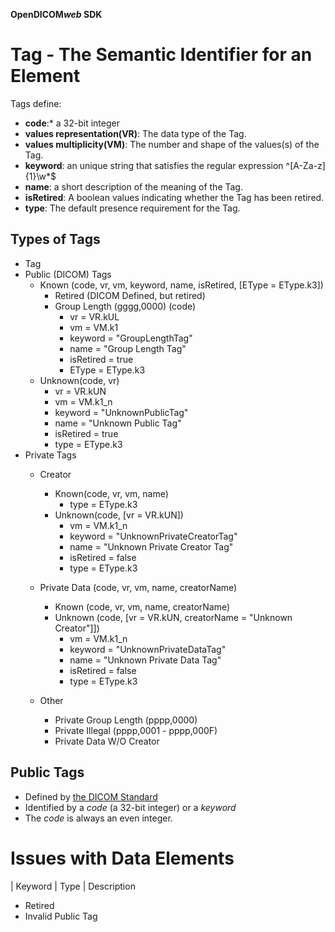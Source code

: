 **OpenDICOM<em>web</em> SDK**
# Tag - The Semantic Identifier for an Element

Tags define:

- **code**:* a 32-bit integer
- **values representation(VR)**: The data type of the Tag.
- **values multiplicity(VM)**: The number and shape of the values(s) of the Tag.
- **keyword**: an unique string that satisfies the regular expression ^\[A-Za-z\]{1}\w*$
- **name**: a short description of the meaning of the Tag.
- **isRetired**: A boolean values indicating whether the Tag has been retired.
- **type**: The default presence requirement for the Tag.

## Types of Tags

- Tag
- Public (DICOM) Tags
    - Known (code, vr, vm, keyword, name, isRetired, [EType = EType.k3])
        - Retired (DICOM Defined, but retired)
        - Group Length (gggg,0000) (code)
            - vr = VR.kUL
            - vm = VM.k1
            - keyword = "GroupLengthTag"
            - name = "Group Length Tag"
            - isRetired = true
            - EType = EType.k3
    - Unknown(code, vr)
        - vr = VR.kUN
        - vm = VM.k1_n
        - keyword = "UnknownPublicTag"
        - name = "Unknown Public Tag"
        - isRetired = true
        - type = EType.k3
- Private Tags
    - Creator
        - Known(code, vr, vm, name)
            - type = EType.k3
        - Unknown(code, \[vr = VR.kUN\])
            - vm = VM.k1_n
            - keyword = "UnknownPrivateCreatorTag"
            - name = "Unknown Private Creator Tag"
            - isRetired = false
            - type = EType.k3
    - Private Data (code, vr, vm, name, creatorName)
        - Known (code, vr, vm, name, creatorName)
        - Unknown (code, \[vr = VR.kUN, creatorName = "Unknown Creator"\]\])
            - vm = VM.k1_n
            - keyword = "UnknownPrivateDataTag"
            - name = "Unknown Private Data Tag"
            - isRetired = false
            - type = EType.k3

    - Other
        - Private Group Length (pppp,0000)
        - Private Illegal (pppp,0001 - pppp,000F)
        - Private Data W/O Creator
## Public Tags

- Defined by [the DICOM Standard][DICOM]
- Identified by a _code_ (a 32-bit integer) or a _keyword_
- The _code_ is always an even integer.



# Issues with Data Elements

| Keyword | Type | Description
- Retired
- Invalid Public Tag


[DICOM]:http://dicom.nema.org/standard.html
